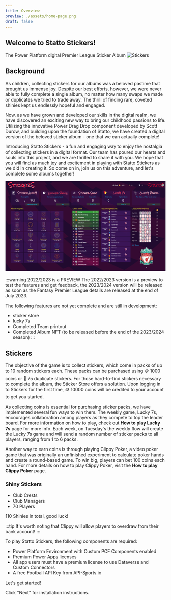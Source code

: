 ```yaml
---
title: Overview
preview: ./assets/home-page.png
draft: false
---
```


## Welcome to Statto Stickers!

The Power Platform digital Premier League Sticker Album
![Stickers](./assets/sticker-in-album.gif)
## Background

As children, collecting stickers for our albums was a beloved pastime that brought us immense joy. Despite our best efforts, however, we were never able to fully complete a single album, no matter how many swaps we made or duplicates we tried to trade away. The thrill of finding rare, coveted shinies kept us endlessly hopeful and engaged.

Now, as we have grown and developed our skills in the digital realm, we have discovered an exciting new way to bring our childhood passions to life. Utilizing the innovative Power Drag Drop component developed by Scott Durow, and building upon the foundation of Statto, we have created a digital version of the beloved sticker album - one that we can actually complete!

Introducing Statto Stickers - a fun and engaging way to enjoy the nostalgia of collecting stickers in a digital format. Our team has poured our hearts and souls into this project, and we are thrilled to share it with you. We hope that you will find as much joy and excitement in playing with Statto Stickers as we did in creating it. So come on in, join us on this adventure, and let's complete some albums together!

![Home Page](./assets/home-page.png)

:::warning 2022/2023 is a PREVIEW
The 2022/2023 version is a preview to test the features and get feedback, the 2023/2024 version will be released as soon as the Fantasy Premier League details are released at the end of July 2023.

The following features are not yet complete and are still in development:
- sticker store
- lucky 7s
- Completed Team printout
- Completed Album NFT (to be released before the end of the 2023/2024 season)
:::

## Stickers

The objective of the game is to collect stickers, which come in packs of up to 10 random stickers each. These packs can be purchased using 🪙 1000 coins or 👯 75 duplicate stickers. For those hard-to-find stickers necessary to complete the album, the Sticker Store offers a solution. Upon logging in to Stickers for the first time, 🪙 10000 coins will be credited to your account to get you started.

As collecting coins is essential for purchasing sticker packs, we have implemented several fun ways to win them. The weekly game, Lucky 7s, encourages collaboration among players as they compete to top the leader board. For more information on how to play, check out **How to play Lucky 7s** page for more info. Each week, on Tuesday's the weekly flow will create the Lucky 7s game and will send  a random number of sticker packs to all players, ranging from 1 to 6 packs.

Another way to earn coins is through playing Clippy Poker, a video poker game that was originally an unfinished experiment to calculate poker hands and create a round-based game. To win big, players can bet 100 coins each hand. For more details on how to play Clippy Poker, visit the **How to play Clippy Poker** page.

### Shiny Stickers

- Club Crests
- Club Managers
- 70 Players

110 Shinies in total, good luck!


:::tip
It's worth noting that Clippy will allow players to overdraw from their bank account!
:::

To play Statto Stickers, the following components are required:

- Power Platform Environment with Custom PCF Components enabled
- Premium Power Apps licenses
- All app users must have a premium license to use Dataverse and Custom Connectors
- A free Football API Key from API-Sports.io

Let's get started! 

Click "Next" for installation instructions.